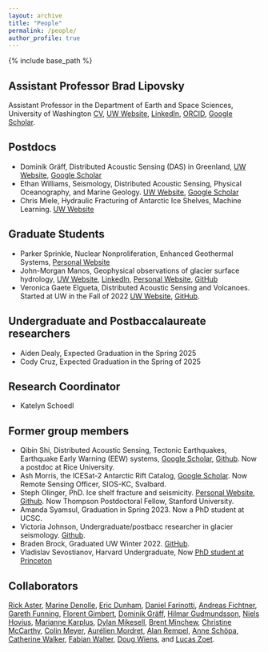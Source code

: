 ```yaml
---
layout: archive
title: "People"
permalink: /people/
author_profile: true
---
```


{% include base_path %}

## Assistant Professor Brad Lipovsky
Assistant Professor in the Department of Earth and Space Sciences, University of Washington
[CV](/files/cv.pdf), [UW Website](https://ess.washington.edu/people/brad-lipovsky), [LinkedIn](https://www.linkedin.com/in/brad-lipovsky-76a00719), [ORCID](https://orcid.org/0000-0003-4940-0745), [Google Scholar](https://scholar.google.com/citations?user=QLRsDhMAAAAJ&hl=en).

## Postdocs
- Dominik Gräff, Distributed Acoustic Sensing (DAS) in Greenland, [UW Website](https://ess.uw.edu/people/dominik-graff/), [Google Scholar](https://scholar.google.com/citations?user=pyCISyYAAAAJ&hl=en&oi=ao)
- Ethan Williams, Seismology, Distributed Acoustic Sensing, Physical Oceanography, and Marine Geology. [UW Website](https://www.ess.washington.edu/people/ethan-williams), [Google Scholar](https://scholar.google.com/citations?user=TJKGjiUAAAAJ&hl=en&oi=ao) 
- Chris Miele, Hydraulic Fracturing of Antarctic Ice Shelves, Machine Learning. [UW Website](http://ess.uw.edu/people/chris-miele)

## Graduate Students
- Parker Sprinkle, Nuclear Nonproliferation, Enhanced Geothermal Systems, [Personal Website](https://parkersprinkle.github.io/)
- John-Morgan Manos, Geophysical observations of glacier surface hydrology, [UW Website](https://ess.uw.edu/people/john-morgan-manos/), [LinkedIn](https://www.linkedin.com/in/john-morgan-manos-a5a5b0196/), [Personal Website](https://johnmorganmanos.github.io/), [GitHub](https://github.com/johnmorganmanos)
- Veronica Gaete Elgueta, Distributed Acoustic Sensing and Volcanoes. Started at UW in the Fall of 2022 [UW Website](https://ess.uw.edu/people/veronica-a-gaete-elgueta/), [GitHub](https://github.com/velgueta).

## Undergraduate and Postbaccalaureate researchers
- Aiden Dealy, Expected Graduation in the Spring 2025
- Cody Cruz, Expected Graduation in the Spring of 2025

## Research Coordinator
- Katelyn Schoedl


## Former group members
- Qibin Shi, Distributed Acoustic Sensing, Tectonic Earthquakes, Earthquake Early Warning (EEW) systems, [Google Scholar](https://scholar.google.com/citations?user=CbR34PsAAAAJ&hl=en), [Github](https://github.com/qibinshi). Now a postdoc at Rice University.
- Ash Morris, the ICESat-2 Antarctic Rift Catalog, [Google Scholar](https://scholar.google.com/citations?user=nFsBplQAAAAJ&hl=en&oi=sra). Now Remote Sensing Officer, SIOS-KC, Svalbard.
- Steph Olinger, PhD. Ice shelf fracture and seismicity.  [Personal Website](https://stepholinger.github.io/), [Github](http://github.com/stepholinger). Now Thompson Postdoctoral Fellow, Stanford University.
- Amanda Syamsul, Graduation in Spring 2023. Now a PhD student at UCSC.
- Victoria Johnson, Undergraduate/postbacc researcher in glacier seismology. [Github](https://github.com/v-johnson).
- Braden Brock, Graduated UW Winter 2022. [GitHub](https://github.com/bjbrock).
- Vladislav Sevostianov, Harvard Undergraduate, Now [PhD student at Princeton](https://torquato.princeton.edu/vladislav-sevostianov/)
  
## Collaborators 
[Rick Aster](https://sites.warnercnr.colostate.edu/aster/), [Marine Denolle](https://www.ess.washington.edu/people/profile.php?pid=denolle--marine), [Eric Dunham](https://pangea.stanford.edu/~edunham/), [Daniel Farinotti](https://vaw.ethz.ch/en/people/person-detail.MTA0Mzg2.TGlzdC8xOTYxLDE1MTczNjI1ODA=.html), [Andreas Fichtner](https://erdw.ethz.ch/en/people/profile.andreas-fichtner.html), [Gareth Funning](http://www.garethfunning.com/), [Florent Gimbert](http://pp.ige-grenoble.fr/annuaire/annuaire-osug-ige/gimbertf.htm), [Dominik Gräff](http://www.vaw.ethz.ch/en/people/person-detail.html?persid=235960), [Hilmar Gudmundsson](https://www.northumbria.ac.uk/about-us/our-staff/g/g-hilmar-gudmundsson/),  [Niels Hovius](https://www.gfz-potsdam.de/en/staff/niels-hovius/), [Marianne Karplus](https://hb2504.utep.edu/Home/Profile?username=mkarplus), [Dylan Mikesell](https://earth.boisestate.edu/people/dylanmikesell/), [Brent Minchew](https://eapsweb.mit.edu/people/minchew), [Christine McCarthy](https://www.ldeo.columbia.edu/user/mccarthy), [Colin Meyer](https://engineering.dartmouth.edu/people/faculty/colin-meyer), [Aurélien Mordret](https://sites.google.com/site/aurelienmordretswebpage/home?authuser=0), [Alan Rempel](https://pages.uoregon.edu/rempel/),  [Anne Schöpa](https://www.gfz-potsdam.de/en/staff/anne-schoepa/sec51/), [Catherine Walker](https://www.whoi.edu/profile/cwalker/), [Fabian Walter](http://www.vaw.ethz.ch/en/people/person-detail.MTI0OTY2.TGlzdC8xOTYxLDE1MTczNjI1ODA=.html), [Doug Wiens](https://eps.wustl.edu/people/douglas-wiens), and [Lucas Zoet](http://geoscience.wisc.edu/geoscience/people/faculty/lucas-zoet/).
